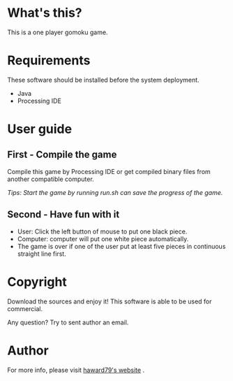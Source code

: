 # What's this?
This is a one player gomoku game.

# Requirements
These software should be installed before the system deployment.
* Java
* Processing IDE

# User guide
## First - Compile the game
Compile this game by Processing IDE or get compiled binary files from another compatible computer.

*Tips: Start the game by running run.sh can save the progress of the game.*

## Second - Have fun with it
* User: Click the left button of mouse to put one black piece.
* Computer: computer will put one white piece automatically.
* The game is over if one of the user put at least five pieces in continuous straight line first.

# Copyright
Download the sources and enjoy it! This software is able to be used for commercial.

Any question? Try to sent author an email.

# Author
For more info, please visit [haward79's website](https://www.haward79.tw/) .

